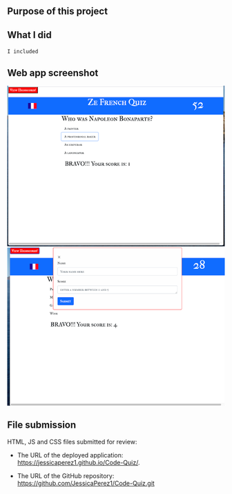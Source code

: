 ## Purpose of this project

## What I did

```
I included
```

## Web app screenshot

![French Code quiz page screenshot](Code-quiz-screenshot.png)
![French Code quiz modal screenshot](Code-quiz-modal-screenshot.png)

## File submission

HTML, JS and CSS files submitted for review:

- The URL of the deployed application:
  https://jessicaperez1.github.io/Code-Quiz/.

- The URL of the GitHub repository:
  https://github.com/JessicaPerez1/Code-Quiz.git
